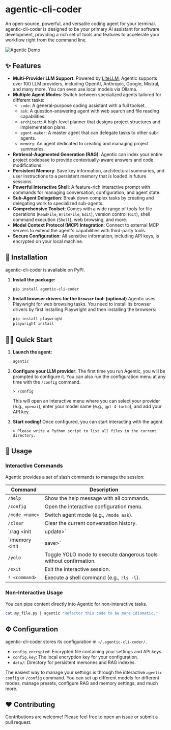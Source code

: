 # agentic-cli-coder

An open-source, powerful, and versatile coding agent for your terminal. agentic-cli-coder is designed to be your primary AI assistant for software development, providing a rich set of tools and features to accelerate your workflow right from the command line.

![Agentic Demo](https://user-images.githubusercontent.com/12345/placeholder.gif) <!-- Placeholder: Replace with an actual demo GIF -->

## ✨ Features

*   **Multi-Provider LLM Support**: Powered by [LiteLLM](https://github.com/BerriAI/litellm), Agentic supports over 100 LLM providers, including OpenAI, Anthropic, Google, Mistral, and many more. You can even use local models via Ollama.
*   **Multiple Agent Modes**: Switch between specialized agents tailored for different tasks:
    *   `code`: A general-purpose coding assistant with a full toolset.
    *   `ask`: A question-answering agent with web search and file reading capabilities.
    *   `architect`: A high-level planner that designs project structures and implementation plans.
    *   `agent-maker`: A master agent that can delegate tasks to other sub-agents.
    *   `memory`: An agent dedicated to creating and managing project summaries.
*   **Retrieval-Augmented Generation (RAG)**: Agentic can index your entire project codebase to provide contextually-aware answers and code modifications.
*   **Persistent Memory**: Save key information, architectural summaries, and user instructions to a persistent memory that is loaded in future sessions.
*   **Powerful Interactive Shell**: A feature-rich interactive prompt with commands for managing conversation, configuration, and agent state.
*   **Sub-Agent Delegation**: Break down complex tasks by creating and delegating work to specialized sub-agents.
*   **Comprehensive Toolset**: Comes with a wide range of tools for file operations (`ReadFile`, `WriteFile`, `Edit`), version control (`Git`), shell command execution (`Shell`), web browsing, and more.
*   **Model Context Protocol (MCP) Integration**: Connect to external MCP servers to extend the agent's capabilities with third-party tools.
*   **Secure Configuration**: All sensitive information, including API keys, is encrypted on your local machine.

## 🚀 Installation

agentic-cli-coder is available on PyPI.

1.  **Install the package:**
    ```bash
    pip install agentic-cli-coder
    ```

2.  **Install browser drivers for the `Browser` tool: (optional)**
    Agentic uses Playwright for web browsing tasks. You need to install its browser drivers by first installing Playwright and then installing the browsers:
    ```bash
    pip install playwright
    playwright install
    ```

## 🏃‍♀️ Quick Start

1.  **Launch the agent:**
    ```bash
    agentic
    ```

2.  **Configure your LLM provider:**
    The first time you run Agentic, you will be prompted to configure it. You can also run the configuration menu at any time with the `/config` command.
    ```
    > /config
    ```
    This will open an interactive menu where you can select your provider (e.g., `openai`), enter your model name (e.g., `gpt-4-turbo`), and add your API key.

3.  **Start coding!**
    Once configured, you can start interacting with the agent.
    ```
    > Please write a Python script to list all files in the current directory.
    ```

## 📖 Usage

### Interactive Commands

Agentic provides a set of slash commands to manage the session:

| Command                  | Description                                                      |
|--------------------------|------------------------------------------------------------------|
| `/help`                  | Show the help message with all commands.                         |
| `/config`                | Open the interactive configuration menu.                         |
| `/mode <name>`           | Switch agent mode (e.g., `/mode ask`).                           |
| `/clear`                 | Clear the current conversation history.                          |
| `/rag <init|update>`     | Initialize or update the RAG index for the project.              |
| `/memory <init|save>`    | Load memories into context or save new information.              |
| `/yolo`                  | Toggle YOLO mode to execute dangerous tools without confirmation.|
| `/exit`                  | Exit the interactive session.                                    |
| `! <command>`            | Execute a shell command (e.g., `!ls -l`).                        |

### Non-Interactive Usage

You can pipe content directly into Agentic for non-interactive tasks.

```bash
cat my_file.py | agentic "Refactor this code to be more idiomatic."
```

## ⚙️ Configuration

agentic-cli-coder stores its configuration in `~/.agentic-cli-coder/`.
- `config.encrypted`: Encrypted file containing your settings and API keys.
- `config.key`: The local encryption key for your configuration.
- `data/`: Directory for persistent memories and RAG indexes.

The easiest way to manage your settings is through the interactive `agentic config` or `/config` command. You can set up different models for different modes, manage presets, configure RAG and memory settings, and much more.

## ❤️ Contributing

Contributions are welcome! Please feel free to open an issue or submit a pull request.

